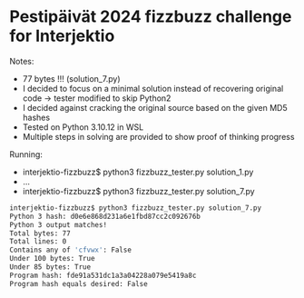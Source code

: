 # Pestipäivät 2024 fizzbuzz challenge for Interjektio

Notes:
* 77 bytes !!! (solution_7.py)
* I decided to focus on a minimal solution instead of recovering original code -> tester modified to skip Python2
* I decided against cracking the original source based on the given MD5 hashes
* Tested on Python 3.10.12 in WSL
* Multiple steps in solving are provided to show proof of thinking progress

Running:
* interjektio-fizzbuzz$ python3 fizzbuzz_tester.py solution_1.py
* ...
* interjektio-fizzbuzz$ python3 fizzbuzz_tester.py solution_7.py

```bash
interjektio-fizzbuzz$ python3 fizzbuzz_tester.py solution_7.py
Python 3 hash: d0e6e868d231a6e1fbd87cc2c092676b
Python 3 output matches!
Total bytes: 77
Total lines: 0
Contains any of 'cfvwx': False
Under 100 bytes: True
Under 85 bytes: True
Program hash: fde91a531dc1a3a04228a079e5419a8c
Program hash equals desired: False
```
